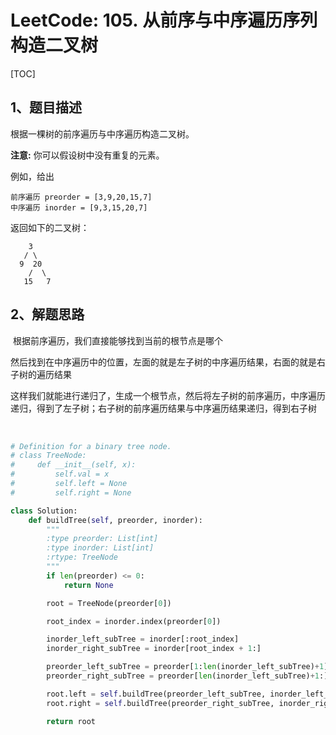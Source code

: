 # LeetCode: 105. 从前序与中序遍历序列构造二叉树

[TOC]



## 1、题目描述



根据一棵树的前序遍历与中序遍历构造二叉树。

**注意:**
你可以假设树中没有重复的元素。

例如，给出

```
前序遍历 preorder = [3,9,20,15,7]
中序遍历 inorder = [9,3,15,20,7]
```

返回如下的二叉树：

```
    3
   / \
  9  20
    /  \
   15   7
```



## 2、解题思路

​	根据前序遍历，我们直接能够找到当前的根节点是哪个

​	然后找到在中序遍历中的位置，左面的就是左子树的中序遍历结果，右面的就是右子树的遍历结果

​	这样我们就能进行递归了，生成一个根节点，然后将左子树的前序遍历，中序遍历递归，得到了左子树；右子树的前序遍历结果与中序遍历结果递归，得到右子树

​	

```python
# Definition for a binary tree node.
# class TreeNode:
#     def __init__(self, x):
#         self.val = x
#         self.left = None
#         self.right = None

class Solution:
    def buildTree(self, preorder, inorder):
        """
        :type preorder: List[int]
        :type inorder: List[int]
        :rtype: TreeNode
        """
        if len(preorder) <= 0:
            return None

        root = TreeNode(preorder[0])

        root_index = inorder.index(preorder[0])

        inorder_left_subTree = inorder[:root_index]
        inorder_right_subTree = inorder[root_index + 1:]

        preorder_left_subTree = preorder[1:len(inorder_left_subTree)+1]
        preorder_right_subTree = preorder[len(inorder_left_subTree)+1:]

        root.left = self.buildTree(preorder_left_subTree, inorder_left_subTree)
        root.right = self.buildTree(preorder_right_subTree, inorder_right_subTree)

        return root
```



​	
